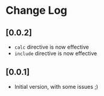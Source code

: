 # Change Log

## [0.0.2]

- `calc` directive is now effective
- `include` directive is now effective

## [0.0.1]

- Initial version, with some issues ;)